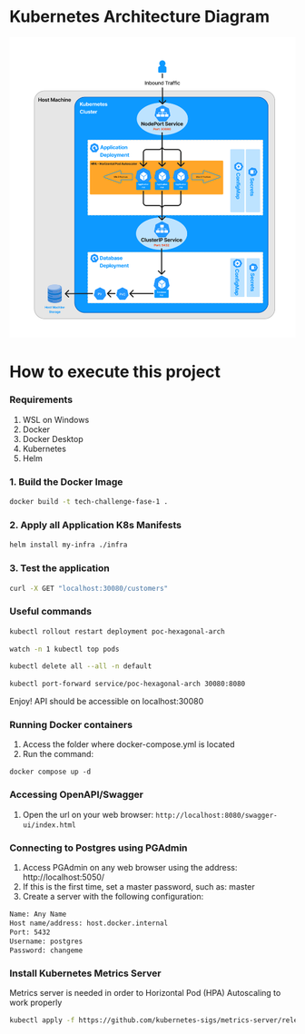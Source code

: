 # Kubernetes Architecture Diagram

![K8S_Architecture](assets/KubernetesArchitecture.png)

# How to execute this project

### Requirements
1. WSL on Windows
2. Docker
3. Docker Desktop
4. Kubernetes
5. Helm

### 1. Build the Docker Image

```sh
docker build -t tech-challenge-fase-1 .
```

### 2. Apply all Application K8s Manifests

```sh
helm install my-infra ./infra
```

### 3. Test the application

```sh
curl -X GET "localhost:30080/customers"
```

### Useful commands

```sh
kubectl rollout restart deployment poc-hexagonal-arch
```

```sh
watch -n 1 kubectl top pods
```

```sh
kubectl delete all --all -n default
```

```sh
kubectl port-forward service/poc-hexagonal-arch 30080:8080
```

Enjoy! API should be accessible on localhost:30080

### Running Docker containers

1. Access the folder where docker-compose.yml is located
2. Run the command:

```
docker compose up -d 
```

### Accessing OpenAPI/Swagger

1. Open the url on your web browser: ```http://localhost:8080/swagger-ui/index.html```

### Connecting to Postgres using PGAdmin

1. Access PGAdmin on any web browser using the address: http://localhost:5050/
2. If this is the first time, set a master password, such as: master
3. Create a server with the following configuration:

```
Name: Any Name
Host name/address: host.docker.internal
Port: 5432
Username: postgres
Password: changeme
```

### Install Kubernetes Metrics Server

Metrics server is needed in order to Horizontal Pod (HPA) Autoscaling to work properly

```sh
kubectl apply -f https://github.com/kubernetes-sigs/metrics-server/releases/latest/download/components.yaml
```